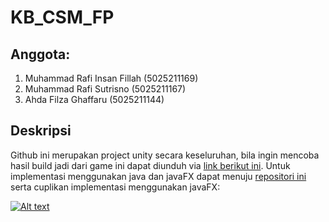 # KB_CSM_FP
## Anggota:
1. Muhammad Rafi Insan Fillah (5025211169)
2. Muhammad Rafi Sutrisno (5025211167)
3. Ahda Filza Ghaffaru (5025211144)

## Deskripsi
Github ini merupakan project unity secara keseluruhan, bila ingin mencoba hasil build jadi dari game ini dapat diunduh via <a href="https://drive.google.com/file/d/1iO7md7TgOLd5sBkznxPYMn2V0yFqizev/view?usp=sharing"> link berikut ini</a>. Untuk implementasi menggunakan java dan javaFX dapat menuju <a href="https://github.com/Mengz04/PBO_KELOMPOK6_FP">repositori ini</a> serta cuplikan implementasi menggunakan javaFX:

[![Alt text](https://img.youtube.com/vi/Bvw8PvzQctc/0.jpg)](https://www.youtube.com/watch?v=Bvw8PvzQctc)

